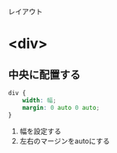レイアウト
# \<div>
## 中央に配置する
```css
div {
	width: 幅;
	margin: 0 auto 0 auto;
}
```

1. 幅を設定する
2. 左右のマージンをautoにする
